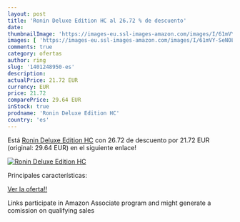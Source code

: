 ```yaml
---
layout: post
title: 'Ronin Deluxe Edition HC al 26.72 % de descuento'
date: 
thumbnailImage: 'https://images-eu.ssl-images-amazon.com/images/I/61mVY-SeNOL._SL200_.jpg'
images: [ 'https://images-eu.ssl-images-amazon.com/images/I/61mVY-SeNOL._SL200_.jpg' ]
comments: true
category: ofertas
author: ring
slug: '1401248950-es'
description:
actualPrice: 21.72 EUR
currency: EUR
price: 21.72
comparePrice: 29.64 EUR
inStock: true
prodname: 'Ronin Deluxe Edition HC'
country: 'es'
---
```


Está [Ronin Deluxe Edition HC](https://www.amazon.es/dp/1401248950/?tag=tolees-21) con 26.72 de descuento por 21.72 EUR (original: 29.64 EUR) en el siguiente enlace!

[![Ronin Deluxe Edition HC](https://images-eu.ssl-images-amazon.com/images/I/61mVY-SeNOL._SL200_.jpg)](https://www.amazon.es/dp/1401248950/?tag=tolees-21)

Principales características:


[Ver la oferta!!](https://www.amazon.es/dp/1401248950/?tag=tolees-21)

Links participate in Amazon Associate program and might generate a comission on qualifying sales


